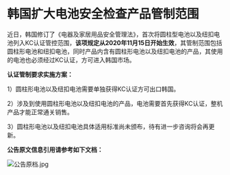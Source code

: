 # 韩国扩大电池安全检查产品管制范围

近日，韩国修订了《电器及家居用品安全管理法》，首次将圆柱型电池以及纽扣电池列入KC认证管控范围，**该项规定从2020年11月15日开始生效**，其管制范围包括圆柱形电池和纽扣电池，同时产品内含有圆柱形电池以及纽扣电池的产品，其使用的电池也必须经过KC认证，方可进入韩国市场。

 

**认证管制要求实施方案：**

1）圆柱形电池以及纽扣电池需要单独获得KC认证方可出口韩国。

2）涉及到使用圆柱形电池以及纽扣电池的产品，电池需要首先获得KC认证，整机产品才能正常通关销售。

3）圆柱形电池以及纽扣电池具体适用标准尚未颁布，待有进一步咨询将会再更新。

 

**公告原文信息引用请参考如下文档：**

![公告原档.jpg](file:///C:\Users\ADMINI~1\AppData\Local\Temp\msohtmlclip1\01\clip_image001.jpg)